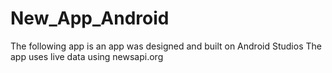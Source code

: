 # New_App_Android
The following app is an app was designed and built on Android Studios 
The app uses live data using newsapi.org

